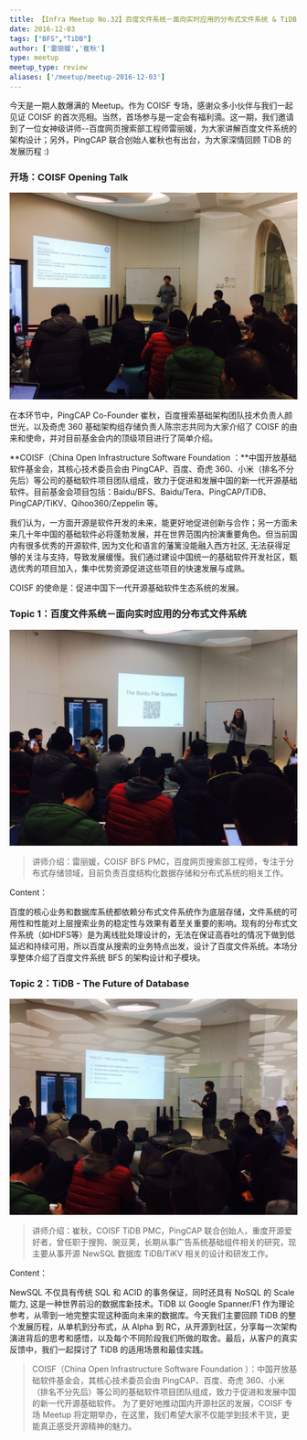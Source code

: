```yaml
---
title: 【Infra Meetup No.32】百度文件系统－面向实时应用的分布式文件系统 & TiDB - The Future of Database
date: 2016-12-03
tags: ["BFS","TiDB"]
author: ['雷丽媛','崔秋']
type: meetup
meetup_type: review
aliases: ['/meetup/meetup-2016-12-03']
---
```



今天是一期人数爆满的 Meetup。作为 COISF 专场，感谢众多小伙伴与我们一起见证 COISF 的首次亮相。当然，首场参与是一定会有福利滴。这一期，我们邀请到了一位女神级讲师--百度网页搜索部工程师雷丽媛，为大家讲解百度文件系统的架构设计；另外，PingCAP 联合创始人崔秋也有出台，为大家深情回顾 TiDB 的发展历程 :)

### 开场：COISF Opening Talk

![现场图片](media/meetup-32-20161203/1.jpeg)

在本环节中，PingCAP Co-Founder 崔秋，百度搜索基础架构团队技术负责人颜世光，以及奇虎 360 基础架构组存储负责人陈宗志共同为大家介绍了 COISF 的由来和使命，并对目前基金会内的顶级项目进行了简单介绍。

**COISF（China Open Infrastructure Software Foundation ：**中国开放基础软件基金会，其核心技术委员会由 PingCAP、百度、奇虎 360、小米（排名不分先后）等公司的基础软件项目团队组成，致力于促进和发展中国的新一代开源基础软件。目前基金会项目包括：Baidu/BFS、Baidu/Tera、PingCAP/TiDB、PingCAP/TiKV、Qihoo360/Zeppelin 等。

我们认为，一方面开源是软件开发的未来，能更好地促进创新与合作；另一方面未来几十年中国的基础软件必将蓬勃发展，并在世界范围内扮演重要角色。但当前国内有很多优秀的开源软件, 因为文化和语言的藩篱没能融入西方社区, 无法获得足够的关注与支持，导致发展缓慢。我们通过建设中国统一的基础软件开发社区，甄选优秀的项目加入，集中优势资源促进这些项目的快速发展与成熟。

COISF 的使命是：促进中国下一代开源基础软件生态系统的发展。

### Topic 1：百度文件系统－面向实时应用的分布式文件系统

![雷丽媛 | 百度网页搜索部工程师](media/meetup-32-20161203/2.jpeg)

>讲师介绍：雷丽媛，COISF BFS PMC，百度网页搜索部工程师，专注于分布式存储领域，目前负责百度结构化数据存储和分布式系统的相关工作。

Content：

百度的核心业务和数据库系统都依赖分布式文件系统作为底层存储，文件系统的可用性和性能对上层搜索业务的稳定性与效果有着至关重要的影响。现有的分布式文件系统（如HDFS等）是为离线批处理设计的，无法在保证高吞吐的情况下做到低延迟和持续可用，所以百度从搜索的业务特点出发，设计了百度文件系统。本场分享整体介绍了百度文件系统 BFS 的架构设计和子模块。

### Topic 2：TiDB - The Future of Database

![崔秋 | PingCAP 联合创始人](media/meetup-32-20161203/3.jpeg)

>讲师介绍：崔秋，COISF TiDB PMC，PingCAP 联合创始人，重度开源爱好者，曾任职于搜狗、豌豆荚，长期从事广告系统基础组件相关的研究，现主要从事开源 NewSQL 数据库 TiDB/TiKV 相关的设计和研发工作。

Content：

NewSQL 不仅具有传统 SQL 和 ACID 的事务保证，同时还具有 NoSQL 的 Scale 能力, 这是一种世界前沿的数据库新技术。TiDB 以 Google Spanner/F1 作为理论参考，从零到一地完整实现这种面向未来的数据库。今天我们主要回顾 TiDB 的整个发展历程，从单机到分布式，从 Alpha 到 RC，从开源到社区，分享每一次架构演进背后的思考和感悟，以及每个不同阶段我们所做的取舍。最后，从客户的真实反馈中，我们一起探讨了 TiDB 的适用场景和最佳实践。

>COISF（China Open Infrastructure Software Foundation ）：中国开放基础软件基金会，其核心技术委员会由 PingCAP、百度、奇虎 360、小米（排名不分先后）等公司的基础软件项目团队组成，致力于促进和发展中国的新一代开源基础软件。
>为了更好地推动国内开源社区的发展，COISF 专场 Meetup 将定期举办，在这里，我们希望大家不仅能学到技术干货，更能真正感受开源精神的魅力。


